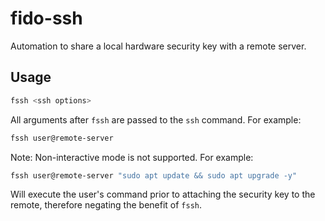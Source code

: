 fido-ssh
========

Automation to share a local hardware security key with a remote server.

Usage
-----

```sh
fssh <ssh options>
```

All arguments after `fssh` are passed to the `ssh` command. For example:

```sh
fssh user@remote-server
```

Note: Non-interactive mode is not supported. For example:

```sh
fssh user@remote-server "sudo apt update && sudo apt upgrade -y"
```

Will execute the user's command prior to attaching the security key to the remote, therefore negating the benefit of `fssh`.

